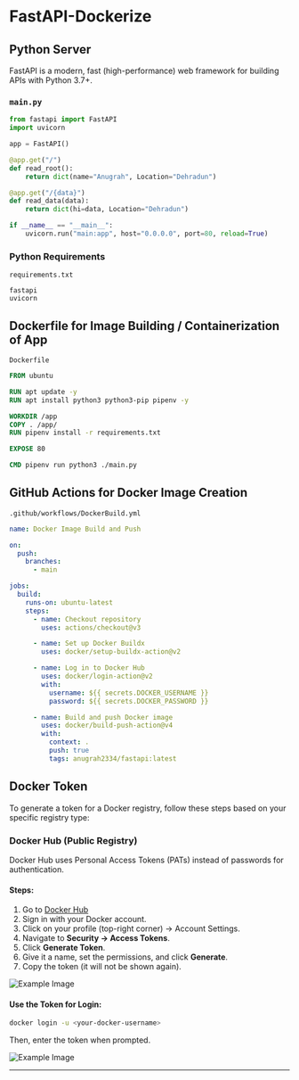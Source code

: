 # FastAPI-Dockerize

## Python Server

FastAPI is a modern, fast (high-performance) web framework for building APIs with Python 3.7+.

### `main.py`
```python
from fastapi import FastAPI
import uvicorn

app = FastAPI()

@app.get("/")
def read_root():
    return dict(name="Anugrah", Location="Dehradun")

@app.get("/{data}")
def read_data(data):
    return dict(hi=data, Location="Dehradun")

if __name__ == "__main__":
    uvicorn.run("main:app", host="0.0.0.0", port=80, reload=True)
```

### Python Requirements
`requirements.txt`
```text
fastapi
uvicorn
```

## Dockerfile for Image Building / Containerization of App

`Dockerfile`
```dockerfile
FROM ubuntu

RUN apt update -y
RUN apt install python3 python3-pip pipenv -y

WORKDIR /app
COPY . /app/
RUN pipenv install -r requirements.txt

EXPOSE 80

CMD pipenv run python3 ./main.py
```


## GitHub Actions for Docker Image Creation

`.github/workflows/DockerBuild.yml`
```yaml
name: Docker Image Build and Push

on:
  push:
    branches:
      - main

jobs:
  build:
    runs-on: ubuntu-latest
    steps: 
      - name: Checkout repository
        uses: actions/checkout@v3

      - name: Set up Docker Buildx
        uses: docker/setup-buildx-action@v2

      - name: Log in to Docker Hub
        uses: docker/login-action@v2
        with:
          username: ${{ secrets.DOCKER_USERNAME }}  
          password: ${{ secrets.DOCKER_PASSWORD }}  

      - name: Build and push Docker image
        uses: docker/build-push-action@v4
        with:
          context: .
          push: true
          tags: anugrah2334/fastapi:latest

```

## Docker Token
To generate a token for a Docker registry, follow these steps based on your specific registry type:

### Docker Hub (Public Registry)
Docker Hub uses Personal Access Tokens (PATs) instead of passwords for authentication.

#### Steps:
1. Go to [Docker Hub](https://hub.docker.com/)
2. Sign in with your Docker account.
3. Click on your profile (top-right corner) → Account Settings.
4. Navigate to **Security → Access Tokens**.
5. Click **Generate Token**.
6. Give it a name, set the permissions, and click **Generate**.
7. Copy the token (it will not be shown again).

![Example Image](https://github.com/Anugrah2334/Fast_API/blob/main/Screenshot1.jpg)

#### Use the Token for Login:
```sh
docker login -u <your-docker-username> 
```
Then, enter the token when prompted.

![Example Image](https://github.com/Anugrah2334/Fast_API/blob/main/Screenshot2.jpg)

---



